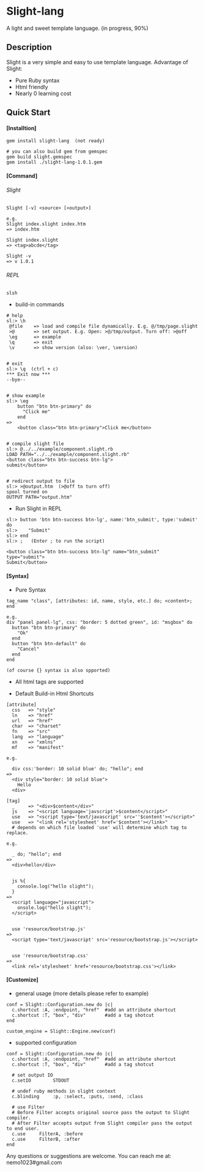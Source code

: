 # Slight-lang
A light and sweet template language. (in progress, 90%)

## Description
Slight is a very simple and easy to use template language.
Advantage of Slight:
- Pure Ruby syntax
- Html friendly
- Nearly 0 learning cost

## Quick Start
#### [Installtion]
```
gem install slight-lang  (not ready)

# you can also build gem from gemspec
gem build slight.gemspec
gem install ./slight-lang-1.0.1.gem
```

#### [Command]
###### Slight
```
Slight [-v] <source> [<output>]

e.g.
Slight index.slight index.htm
=> index.htm

Slight index.slight
=> <tag>abcde</tag>

Slight -v
=> v 1.0.1
```

###### REPL
```
slsh
```
- build-in commands

```
# help
sl:> \h
 @file    => load and compile file dynamically. E.g. @/tmp/page.slight
 >@       => set output. E.g. Open: >@/tmp/output. Turn off: >@off
 \eg      => example
 \q       => exit
 \v       => show version (also: \ver, \version)


# exit
sl:> \q  (ctrl + c)
*** Exit now ***
--bye--


# show example
sl:> \eg
    button "btn btn-primary" do
      "Click me"
    end
=>
    <button class="btn btn-primary">Click me</button>


# compile slight file
sl:> @../../example/component.slight.rb
LOAD PATH="../../example/component.slight.rb"
<button class="btn btn-success btn-lg">
submit</button>


# redirect output to file
sl:> >@output.htm  (>@off to turn off)
spool turned on
OUTPUT PATH="output.htm"
```
- Run Slight in REPL

```
sl:> button 'btn btn-success btn-lg', name:'btn_submit', type:'submit' do
sl:>    "Submit"
sl:> end
sl:> ;   (Enter ; to run the script)

<button class="btn btn-success btn-lg" name="btn_submit" type="submit">
Submit</button>
```

#### [Syntax]

- Pure Syntax

```
tag_name "class", [attributes: id, name, style, etc.] do; <content>; end

e.g.
div "panel panel-lg", css: "border: 5 dotted green", id: "msgbox" do
  button "btn btn-primary" do
    "Ok"
  end
  button "btn btn-default" do
    "Cancel"
  end
end

(of course {} syntax is also spported)
```
- All html tags are supported

- Default Build-in Html Shortcuts

```  
[attribute]
  css   => "style"
  ln    => "href"
  url   => "href"
  char  => "charset"
  fn    => "src"
  lang  => "language"
  xn    => "xmlns"
  mf    => "manifest"

e.g.

  div css:'border: 10 solid blue' do; "hello"; end
=>
  <div style="border: 10 solid blue">
    Hello
  <div>

[tag]
  _     => "<div>$content</div>"
  js    => "<script language='javscript'>$content</script>"
  use   => "<script type='text/javascript' src=''$content'></script>"
  use   => "<link rel='stylesheet' href='$content'></link>"
  # depends on which file loaded 'use' will determine which tag to replace.

e.g.

  _ do; "hello"; end
=>
  <div>hello</div>


  js %{
    console.log("hello slight");
  }
=>
  <script language="javascript">
    onsole.log("hello slight");
  </script>


  use 'resource/bootstrap.js'
=>
  <script type='text/javascript' src='resource/bootstrap.js'></script>


  use 'resource/bootstrap.css'
=>
  <link rel='stylesheet' href='resource/bootstrap.css'></link>
```

#### [Customize]
- general usage (more details please refer to example)

```
conf = Slight::Configuration.new do |c|
  c.shortcut :A, :endpoint, "href"  #add an attribute shortcut
  c.shortcut :T, "box", "div"       #add a tag shotcut
end

custom_engine = Slight::Engine.new(conf)
```

- supported configuration

```
conf = Slight::Configuration.new do |c|
  c.shortcut :A, :endpoint, "href"  #add an attribute shortcut
  c.shortcut :T, "box", "div"       #add a tag shotcut

  # set output IO
  c.setIO        STDOUT

  # undef ruby methods in slight context
  c.blinding     :p, :select, :puts, :send, :class

  # use Filter
  # Before Filter accepts original source pass the output to Slight compiler.
  # After Filter accepts output from Slight compiler pass the output to end user.
  c.use     FilterA, :before
  c.use     FilterB, :after
end
```

Any questions or suggestions are welcome. You can reach me at: nemo1023#gmail.com
